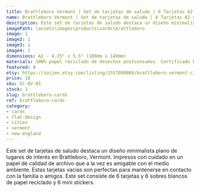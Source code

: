 ```yaml
---
title: Brattleboro Vermont | Set de tarjetas de saludo | 6 Tarjetas A2 y Sobres y Stickers
name: Brattleboro Vermont | Set de tarjetas de saludo | 6 Tarjetas A2 y Sobres y Stickers
description: Este set de tarjetas de saludo destaca un diseño minimalista plano de lugares de interés en Brattleboro, Vermont. Impresos con cuidado en un papel de calidad de archivo que a la vez es amigable con el medio ambiente.
imagePath: \assets\images\products\cards\brattleboro
image: 1
image2: 1
image3: 1
image4: 1
dimensions: A2 - 4.25" x 5.5" (108mm x 140mm)
materials: 100% papel reciclado de desechos postconsumos. Certificado FSC.
featured: 0
etsy: https://soijen.etsy.com/listing/1557090860/brattleboro-vermont-cityscape-blank-note?utm_source=Copy&utm_medium=ListingManager&utm_campaign=Share&utm_term=so.lmsm&share_time=1695258984647
price: 18
sku: GC-QV-05
stock: 1
slug: brattleboro-cards
ref: brattleboro-cards
category:
- cards
- flat-design
- cities
- vermont
- new-england
---
```

Este set de tarjetas de saludo destaca un diseño minimalista plano de lugares de interés en Brattleboro, Vermont. Impresos con cuidado en un papel de calidad de archivo que a la vez es amigable con el medio ambiente. Estas tarjetas vacías son perfectas para mantenerse en contacto con la familia o amigos. Este set consiste de 6 tarjetas y 6 sobres blancos de papel reciclado y 6 mini stickers.
